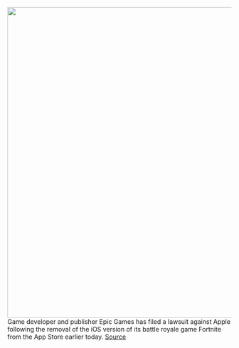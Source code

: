 <img src='https://cdn.vox-cdn.com/thumbor/YiauKalB-pQusOf8A_vvk-xGY_g=/0x0:2040x1360/1200x800/filters:focal(883x825:1209x1151)/cdn.vox-cdn.com/uploads/chorus_image/image/67200569/vpavic_180607_2652_0045.5.jpg' width='700px' /><br/>
Game developer and publisher Epic Games has filed a lawsuit against Apple following the removal of the iOS version of its battle royale game Fortnite from the App Store earlier today.
<a href='https://www.theverge.com/2020/8/13/21367963/epic-fortnite-legal-complaint-apple-ios-app-store-removal-injunctive-relief'> Source <a/>